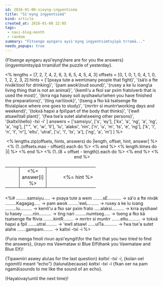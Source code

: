 ```yaml
---
id: 2016-01-08-sieyng-ingyentsima
title: "Sì'eyng ingyentsimä"
kind: article
created_at: 2016-01-08 22:05
tags:
 - navi-blog-month
 - random
summary: "Fìtsenge ayngaru aysì'eyng ingyentsimtsyìpä trramä..."
needs_popups: true
---
```


{Fìtsenge ayngaru aysì'eyng\here are for you the answers}
{ingyentsimtsyìpä trramä\of the puzzle of yesterday}.

<%
lengths = [7, 2, 7, 4, 2, 6, 3, 6, 5, 4, 5, 4, 3]
offsets = [0, 1, 0, 1, 0, 4, 1, 0, 1, 2, 2, 3, 2]
hints = ['{pxaya tute a wem\many people that fight}',
         '{sä&lsquo;o a fte niväk\tool for drinking}',
         '{pam awok\loud sound}',
         '{rusey a ke lu ioang\a living thing that is not an animal}',
         '{kemlì&lsquo;u a fkol sar pxìm frato\verb that is used the most}',
         '{krra nga hasey soli aysìhawlur\when you have finished the preparations}',
         '{tìng nari\look}',
         '{tseng a fko kä tsatsenge fte ftivia\place where one goes to study}',
         '{mrrtrr sì muntrr\working days and weekend}',
         '{tokxä hapxì a fpìl\part of the body that thinks}',
         '{&lsquo;ewll atsawl\tall plant}',
         '{fwa tse&lsquo;a sutet alahe\seeing other persons}',
         '{kaltxì\hello} -txì -ì'
]
answers = ['samsiyu',
           ['s', 'ey'],
           ['kx', 'a', 'ng', 'a', 'ng', 'a', 'ng'],
           ["'", 'e', 'w', 'll'],
           'lu',
           'alaksi',
           'nìn',
           ['n', 'u', 'm', 'ts', 'e', 'ng'],
           ['k', 'i', 'n', 't', 'rr'],
           'eltu',
           'utral',
           ['u', 'l', 'tx', 'a'],
           ['ng', 'a', 'm']
]
%>
<center>
    <table class='puzzle'>
        <% lengths.zip(offsets, hints, answers) do |length, offset, hint, answer| %>
        <tr class='puzzle-row'>
            <% (1..(offsets.max - offset)).each do %>
                <td class='square'></td>
            <% end %>
            <% length.times do |i| %>
                <td class='square filled'><%= answer[i] %></td>
            <% end %>
            <% (1..(8 + offset - length)).each do %>
                <td class='square'></td>
            <% end %>
            <td class='hint'><%= hint %></td>
        </tr>
        <% end %>
    </table>
</center>

<%#
.........samsiyu..... -> pxaya tute a wem
........sE........... -> sä'o a fte niväk
.........Kagagag..... -> pam awok
........'ewL......... -> rusey a ke lu ioang
.........lu.......... -> kemlì'u a fko sar pxìm frato
.....alaksi.......... -> krra aysìhawl lu hasey
........nìn.......... -> tìng nari
.........numtseg..... -> tseng a fko kä tsatsenge fte ftivia
........kintR........ -> mrrtrr sì muntrr
.......eltu.......... -> tokxä hapxì a fpìl
.......utral......... -> 'ewll atsawl
......ulTa........... -> fwa tse'a sutet alahe
.......gampam........ -> kaltxì -txì -ì
%>

{Furia menga fmoli rivun aysì'eyngit\for the fact that you two tried to find the answers},
{irayo ma Vawmataw sì Blue Elf\thank you Vawmataw and Blue Elf}!

{Tìpawmìri aswey alu\as for the last question} <i>kaltxì -txì -ì</i>,
{kolan oel <i>ngam</i>it\I meant &ldquo;echo&rdquo;}
{taluna\because}
<i>kaltxì -txì -ì</i>
{fkan oer na pam ngamä\sounds to me like the sound of an echo}.

{Hayalovay\until the next time}!

<style>
    .puzzle {
        margin: 25px 0px;
    }
    .square:nth-child(5) {
        background-color: #7097CC;
        color: white;
    }
    .square {
        width: 30px;
        height: 30px;
        text-align: center;
    } 
    .square.filled {
        border: 1px solid black;
    }
</style>

